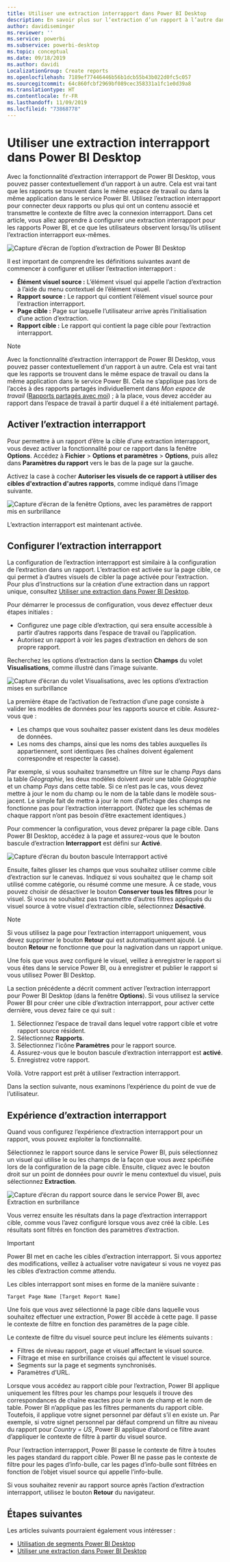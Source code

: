 ```yaml
---
title: Utiliser une extraction interrapport dans Power BI Desktop
description: En savoir plus sur l’extraction d’un rapport à l’autre dans Power BI Desktop
author: davidiseminger
ms.reviewer: ''
ms.service: powerbi
ms.subservice: powerbi-desktop
ms.topic: conceptual
ms.date: 09/18/2019
ms.author: davidi
LocalizationGroup: Create reports
ms.openlocfilehash: 7189ef77446446b56b1dcb55b43b022d0fc5c057
ms.sourcegitcommit: 64c860fcbf2969bf089cec358331a1fc1e0d39a8
ms.translationtype: HT
ms.contentlocale: fr-FR
ms.lasthandoff: 11/09/2019
ms.locfileid: "73868778"
---
```

# <a name="use-cross-report-drillthrough-in-power-bi-desktop"></a>Utiliser une extraction interrapport dans Power BI Desktop

Avec la fonctionnalité d’extraction interrapport de Power BI Desktop, vous pouvez passer contextuellement d’un rapport à un autre. Cela est vrai tant que les rapports se trouvent dans le même espace de travail ou dans la même application dans le service Power BI. Utilisez l’extraction interrapport pour connecter deux rapports ou plus qui ont un contenu associé et transmettre le contexte de filtre avec la connexion interrapport. Dans cet article, vous allez apprendre à configurer une extraction interrapport pour les rapports Power BI, et ce que les utilisateurs observent lorsqu’ils utilisent l’extraction interrapport eux-mêmes.

![Capture d’écran de l’option d’extraction de Power BI Desktop](media/desktop-cross-report-drill-through/cross-report-drill-through-01.png)

Il est important de comprendre les définitions suivantes avant de commencer à configurer et utiliser l’extraction interrapport :

* **Élément visuel source :** L’élément visuel qui appelle l’action d’extraction à l’aide du menu contextuel de l’élément visuel.
* **Rapport source :** Le rapport qui contient l’élément visuel source pour l’extraction interrapport.
* **Page cible :** Page sur laquelle l’utilisateur arrive après l’initialisation d’une action d’extraction.
* **Rapport cible :** Le rapport qui contient la page cible pour l’extraction interrapport.


> [!NOTE]
> Avec la fonctionnalité d’extraction interrapport de Power BI Desktop, vous pouvez passer contextuellement d’un rapport à un autre. Cela est vrai tant que les rapports se trouvent dans le même espace de travail ou dans la même application dans le service Power BI. Cela ne s’applique pas lors de l’accès à des rapports partagés individuellement dans *Mon espace de travail* ([Rapports partagés avec moi](service-share-dashboards.md#share-a-dashboard-or-report)) ; à la place, vous devez accéder au rapport dans l’espace de travail à partir duquel il a été initialement partagé.


## <a name="enable-cross-report-drillthrough"></a>Activer l’extraction interrapport

Pour permettre à un rapport d’être la cible d’une extraction interrapport, vous devez activer la fonctionnalité pour ce rapport dans la fenêtre **Options**. Accédez à **Fichier** > **Options et paramètres** > **Options**, puis allez dans **Paramètres du rapport** vers le bas de la page sur la gauche.

Activez la case à cocher **Autoriser les visuels de ce rapport à utiliser des cibles d'extraction d'autres rapports**, comme indiqué dans l’image suivante.

![Capture d’écran de la fenêtre Options, avec les paramètres de rapport mis en surbrillance](media/desktop-cross-report-drill-through/cross-report-drill-through-02.png)

L’extraction interrapport est maintenant activée.

## <a name="set-up-cross-report-drillthrough"></a>Configurer l’extraction interrapport

La configuration de l’extraction interrapport est similaire à la configuration de l’extraction dans un rapport. L’extraction est activée sur la page cible, ce qui permet à d’autres visuels de cibler la page activée pour l’extraction. Pour plus d’instructions sur la création d’une extraction dans un rapport unique, consultez [Utiliser une extraction dans Power BI Desktop](desktop-drillthrough.md).

Pour démarrer le processus de configuration, vous devez effectuer deux étapes initiales :

* Configurez une page cible d’extraction, qui sera ensuite accessible à partir d’autres rapports dans l’espace de travail ou l’application.
* Autorisez un rapport à voir les pages d’extraction en dehors de son propre rapport.

Recherchez les options d’extraction dans la section **Champs** du volet **Visualisations**, comme illustré dans l’image suivante.

![Capture d’écran du volet Visualisations, avec les options d’extraction mises en surbrillance](media/desktop-cross-report-drill-through/cross-report-drill-through-03.png)

La première étape de l’activation de l’extraction d’une page consiste à valider les modèles de données pour les rapports source et cible. Assurez-vous que : 

* Les champs que vous souhaitez passer existent dans les deux modèles de données.
* Les noms des champs, ainsi que les noms des tables auxquelles ils appartiennent, sont identiques (les chaînes doivent également correspondre et respecter la casse).

Par exemple, si vous souhaitez transmettre un filtre sur le champ *Pays* dans la table *Géographie*, les deux modèles doivent avoir une table *Géographie* et un champ *Pays* dans cette table. Si ce n’est pas le cas, vous devez mettre à jour le nom du champ ou le nom de la table dans le modèle sous-jacent. Le simple fait de mettre à jour le nom d’affichage des champs ne fonctionne pas pour l’extraction interrapport. (Notez que les schémas de chaque rapport n’ont pas besoin d’être exactement identiques.)

Pour commencer la configuration, vous devez préparer la page cible. Dans Power BI Desktop, accédez à la page et assurez-vous que le bouton bascule d’extraction **Interrapport** est défini sur **Activé**. 

![Capture d’écran du bouton bascule Interrapport activé](media/desktop-cross-report-drill-through/cross-report-drill-through-03.png)

Ensuite, faites glisser les champs que vous souhaitez utiliser comme cible d’extraction sur le canevas. Indiquez si vous souhaitez que le champ soit utilisé comme catégorie, ou résumé comme une mesure. À ce stade, vous pouvez choisir de désactiver le bouton **Conserver tous les filtres** pour le visuel. Si vous ne souhaitez pas transmettre d’autres filtres appliqués du visuel source à votre visuel d’extraction cible, sélectionnez **Désactivé**.

> [!NOTE]
> Si vous utilisez la page pour l’extraction interrapport uniquement, vous devez supprimer le bouton **Retour** qui est automatiquement ajouté. Le bouton **Retour** ne fonctionne que pour la nagivation dans un rapport unique. 

Une fois que vous avez configuré le visuel, veillez à enregistrer le rapport si vous êtes dans le service Power BI, ou à enregistrer et publier le rapport si vous utilisez Power BI Desktop.

La section précédente a décrit comment activer l’extraction interrapport pour Power BI Desktop (dans la fenêtre **Options**). Si vous utilisez la service Power BI pour créer une cible d’extraction interrapport, pour activer cette dernière, vous devez faire ce qui suit : 

1. Sélectionnez l’espace de travail dans lequel votre rapport cible et votre rapport source résident.
2. Sélectionnez **Rapports**.
3. Sélectionnez l'icône **Paramètres** pour le rapport source.
4. Assurez-vous que le bouton bascule d’extraction interrapport est **activé**.
5. Enregistrez votre rapport.

Voilà. Votre rapport est prêt à utiliser l’extraction interrapport. 

Dans la section suivante, nous examinons l’expérience du point de vue de l’utilisateur.

## <a name="cross-report-drillthrough-experience"></a>Expérience d’extraction interrapport

Quand vous configurez l’expérience d’extraction interrapport pour un rapport, vous pouvez exploiter la fonctionnalité.

Sélectionnez le rapport source dans le service Power BI, puis sélectionnez un visuel qui utilise le ou les champs de la façon que vous avez spécifiée lors de la configuration de la page cible. Ensuite, cliquez avec le bouton droit sur un point de données pour ouvrir le menu contextuel du visuel, puis sélectionnez **Extraction**.

![Capture d’écran du rapport source dans le service Power BI, avec Extraction en surbrillance](media/desktop-cross-report-drill-through/cross-report-drill-through-01.png)

Vous verrez ensuite les résultats dans la page d’extraction interrapport cible, comme vous l’avez configuré lorsque vous avez créé la cible. Les résultats sont filtrés en fonction des paramètres d’extraction.

> [!IMPORTANT]
> Power BI met en cache les cibles d’extraction interrapport. Si vous apportez des modifications, veillez à actualiser votre navigateur si vous ne voyez pas les cibles d’extraction comme attendu. 

Les cibles interrapport sont mises en forme de la manière suivante : 

`Target Page Name [Target Report Name]`

Une fois que vous avez sélectionné la page cible dans laquelle vous souhaitez effectuer une extraction, Power BI accède à cette page. Il passe le contexte de filtre en fonction des paramètres de la page cible. 

Le contexte de filtre du visuel source peut inclure les éléments suivants : 

* Filtres de niveau rapport, page et visuel affectant le visuel source. 
* Filtrage et mise en surbrillance croisés qui affectent le visuel source. 
* Segments sur la page et segments synchronisés.
* Paramètres d’URL.

Lorsque vous accédez au rapport cible pour l’extraction, Power BI applique uniquement les filtres pour les champs pour lesquels il trouve des correspondances de chaîne exactes pour le nom de champ et le nom de table. Power BI n’applique pas les filtres permanents du rapport cible. Toutefois, il applique votre signet personnel par défaut s’il en existe un. Par exemple, si votre signet personnel par défaut comprend un filtre au niveau du rapport pour *Country = US*, Power BI applique d’abord ce filtre avant d’appliquer le contexte de filtre à partir du visuel source. 

Pour l’extraction interrapport, Power BI passe le contexte de filtre à toutes les pages standard du rapport cible. Power BI ne passe pas le contexte de filtre pour les pages d’info-bulle, car les pages d’info-bulle sont filtrées en fonction de l’objet visuel source qui appelle l’info-bulle.

Si vous souhaitez revenir au rapport source après l’action d’extraction interrapport, utilisez le bouton **Retour** du navigateur. 

## <a name="next-steps"></a>Étapes suivantes

Les articles suivants pourraient également vous intéresser :

* [Utilisation de segments Power BI Desktop](visuals/power-bi-visualization-slicers.md)
* [Utiliser une extraction dans Power BI Desktop](desktop-drillthrough.md)

